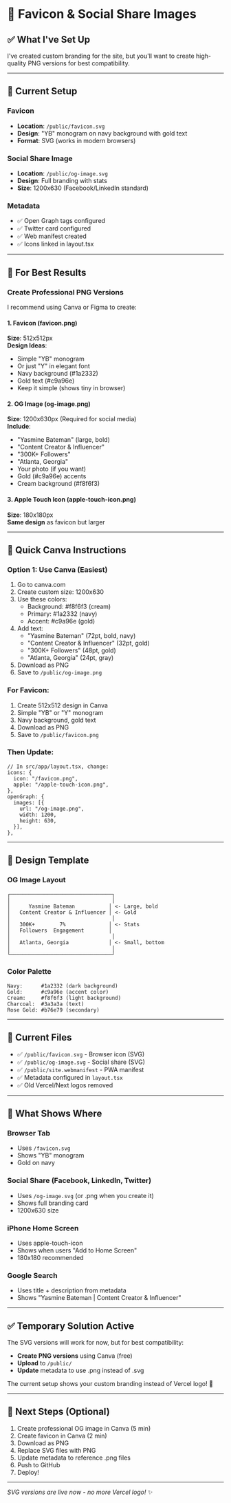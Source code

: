 # 🎨 Favicon & Social Share Images

## ✅ What I've Set Up

I've created custom branding for the site, but you'll want to create high-quality PNG versions for best compatibility.

---

## 📝 Current Setup

### Favicon
- **Location**: `/public/favicon.svg`
- **Design**: "YB" monogram on navy background with gold text
- **Format**: SVG (works in modern browsers)

### Social Share Image
- **Location**: `/public/og-image.svg`
- **Design**: Full branding with stats
- **Size**: 1200x630 (Facebook/LinkedIn standard)

### Metadata
- ✅ Open Graph tags configured
- ✅ Twitter card configured
- ✅ Web manifest created
- ✅ Icons linked in layout.tsx

---

## 🎯 For Best Results

### Create Professional PNG Versions

I recommend using Canva or Figma to create:

#### 1. **Favicon (favicon.png)**
**Size**: 512x512px  
**Design Ideas**:
- Simple "YB" monogram
- Or just "Y" in elegant font
- Navy background (#1a2332)
- Gold text (#c9a96e)
- Keep it simple (shows tiny in browser)

#### 2. **OG Image (og-image.png)**
**Size**: 1200x630px (Required for social media)  
**Include**:
- "Yasmine Bateman" (large, bold)
- "Content Creator & Influencer"
- "300K+ Followers"
- "Atlanta, Georgia"
- Your photo (if you want)
- Gold (#c9a96e) accents
- Cream background (#f8f6f3)

#### 3. **Apple Touch Icon (apple-touch-icon.png)**
**Size**: 180x180px  
**Same design** as favicon but larger

---

## 🚀 Quick Canva Instructions

### Option 1: Use Canva (Easiest)
1. Go to canva.com
2. Create custom size: 1200x630
3. Use these colors:
   - Background: #f8f6f3 (cream)
   - Primary: #1a2332 (navy)
   - Accent: #c9a96e (gold)
4. Add text:
   - "Yasmine Bateman" (72pt, bold, navy)
   - "Content Creator & Influencer" (32pt, gold)
   - "300K+ Followers" (48pt, gold)
   - "Atlanta, Georgia" (24pt, gray)
5. Download as PNG
6. Save to `/public/og-image.png`

### For Favicon:
1. Create 512x512 design in Canva
2. Simple "YB" or "Y" monogram
3. Navy background, gold text
4. Download as PNG
5. Save to `/public/favicon.png`

### Then Update:
```tsx
// In src/app/layout.tsx, change:
icons: {
  icon: "/favicon.png",
  apple: "/apple-touch-icon.png",
},
openGraph: {
  images: [{
    url: "/og-image.png",
    width: 1200,
    height: 630,
  }],
},
```

---

## 🎨 Design Template

### OG Image Layout
```
┌─────────────────────────────────┐
│                                 │
│      Yasmine Bateman           │ <- Large, bold
│   Content Creator & Influencer │ <- Gold
│                                 │
│   300K+        7%              │ <- Stats
│   Followers  Engagement        │
│                                 │
│   Atlanta, Georgia             │ <- Small, bottom
│                                 │
└─────────────────────────────────┘
```

### Color Palette
```
Navy:      #1a2332 (dark background)
Gold:      #c9a96e (accent color)
Cream:     #f8f6f3 (light background)
Charcoal:  #3a3a3a (text)
Rose Gold: #b76e79 (secondary)
```

---

## 🔧 Current Files

- ✅ `/public/favicon.svg` - Browser icon (SVG)
- ✅ `/public/og-image.svg` - Social share (SVG)
- ✅ `/public/site.webmanifest` - PWA manifest
- ✅ Metadata configured in `layout.tsx`
- ✅ Old Vercel/Next logos removed

---

## 📱 What Shows Where

### Browser Tab
- Uses `/favicon.svg`
- Shows "YB" monogram
- Gold on navy

### Social Share (Facebook, LinkedIn, Twitter)
- Uses `/og-image.svg` (or .png when you create it)
- Shows full branding card
- 1200x630 size

### iPhone Home Screen
- Uses apple-touch-icon
- Shows when users "Add to Home Screen"
- 180x180 recommended

### Google Search
- Uses title + description from metadata
- Shows "Yasmine Bateman | Content Creator & Influencer"

---

## ✅ Temporary Solution Active

The SVG versions will work for now, but for best compatibility:
- **Create PNG versions** using Canva (free)
- **Upload** to `/public/`
- **Update** metadata to use .png instead of .svg

The current setup shows your custom branding instead of Vercel logo! 🎉

---

## 🎯 Next Steps (Optional)

1. Create professional OG image in Canva (5 min)
2. Create favicon in Canva (2 min)
3. Download as PNG
4. Replace SVG files with PNG
5. Update metadata to reference .png files
6. Push to GitHub
7. Deploy!

---

*SVG versions are live now - no more Vercel logo!* ✨

